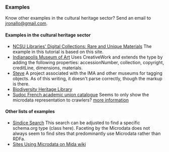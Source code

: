 ### Examples

Know other examples in the cultural heritage sector? 
Send an email to jronallo@gmail.com.

#### Examples in the cultural heritage sector

* [NCSU Libraries' Digital Collections: Rare and Unique Materials](http://d.lib.ncsu.edu/collections)
  The example in this tutorial is based on this site.
* [Indianapolis Museum of Art](http://www.imamuseum.org/art/collections/artwork/untitled-calder-alexander)
  Uses CreativeWork and extends the type by adding the following properties:
  accessionNumber, collection, copyright, creditLine, dimensions, materials.
* [Steve](http://tagger.steve.museum/steve/object/14534) 
  A project associated with the IMA and other museums for tagging objects.
  As of this writing, it doesn't parse correctly, though the markup is there.
* [Biodiversity Heritage Library](http://www.biodiversitylibrary.org/bibliography/51518)
* [Sudoc French academic union catalogue](http://www.sudoc.fr/132133520.html) 
  Seems to only show the microdata representation to crawlers? 
  [more information](http://lists.w3.org/Archives/Public/public-lld/2011Jul/0013.html)


#### Other lists of examples

* [Sindice Search](http://sindice.com/search?q=schema&nq=&fq=class%3Ahttp%3A%2F%2Fschema.org%2F*%20format%3AMICRODATA&interface=guru&facet.field=domain)
  This search can be adjusted to find a specific schema.org type (class here).
  Faceting by the Microdata does not always seem to find sites that predominantly
  use Microdata rather than RDFa.
* [Sites Using Microdata on Mida wiki](https://github.com/LawrenceWoodman/mida/wiki/Sites-Using-Microdata)